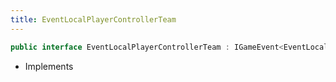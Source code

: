 ```yaml
---
title: EventLocalPlayerControllerTeam
---
```


```csharp
public interface EventLocalPlayerControllerTeam : IGameEvent<EventLocalPlayerControllerTeam>
```

- Implements

